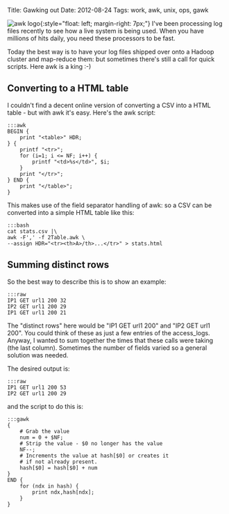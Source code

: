 Title: Gawking out
Date: 2012-08-24
Tags: work, awk, unix, ops, gawk


![awk logo]({static}/images/gawking-out.jpg){:style="float: left; margin-right: 7px;"} I've been 
processing log files recently to see how a live system is 
being used. When you have millions of hits daily, you need these processors to be fast.

Today the best way is to have your log files shipped over onto a Hadoop cluster and map-reduce them: but sometimes 
there's still a call for quick scripts. Here awk is a king :-)

## Converting to a HTML table
I couldn't find a decent online version of converting a CSV into a HTML table - but with awk it's easy. Here's the 
awk script:

    :::awk
    BEGIN {
        print "<table>" HDR;
    } { 
        printf "<tr>";
        for (i=1; i <= NF; i++) {
            printf "<td>%s</td>", $i;
        }
        print "</tr>";
    } END {
        print "</table>";
    }

This makes use of the field separator handling of awk: so a CSV can be converted into a simple HTML table like this:

    :::bash
    cat stats.csv |\
    awk -F',' -f 2Table.awk \
    --assign HDR="<tr><th>A>/th>...</tr>" > stats.html


## Summing distinct rows
So the best way to describe this is to show an example:
    
    :::raw
    IP1 GET url1 200 32
    IP2 GET url1 200 29
    IP1 GET url1 200 21

The "distinct rows" here would be "IP1 GET url1 200" and "IP2 GET url1 200". You could think of these as just a few 
entries of the access_logs. Anyway, I wanted to sum together the times that these calls were taking (the last column). 
Sometimes the number of fields varied so a general solution was needed.

The desired output is:

    :::raw
    IP1 GET url1 200 53
    IP2 GET url1 200 29

and the script to do this is:

    :::gawk
    {
        # Grab the value
        num = 0 + $NF; 
        # Strip the value - $0 no longer has the value
        NF--;
        # Increments the value at hash[$0] or creates it
        # if not already present.
        hash[$0] = hash[$0] + num
    }
    END {
        for (ndx in hash) {
            print ndx,hash[ndx];
        }
    }
